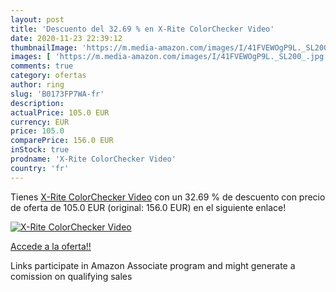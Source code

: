 ```yaml
---
layout: post
title: 'Descuento del 32.69 % en X-Rite ColorChecker Video'
date: 2020-11-23 22:39:12
thumbnailImage: 'https://m.media-amazon.com/images/I/41FVEWOgP9L._SL200_.jpg'
images: [ 'https://m.media-amazon.com/images/I/41FVEWOgP9L._SL200_.jpg' ]
comments: true
category: ofertas
author: ring
slug: 'B0173FP7WA-fr'
description:
actualPrice: 105.0 EUR
currency: EUR
price: 105.0
comparePrice: 156.0 EUR
inStock: true
prodname: 'X-Rite ColorChecker Video'
country: 'fr'
---
```


Tienes [X-Rite ColorChecker Video](https://www.amazon.fr/dp/B0173FP7WA/?tag=tolees0d-21) con un 32.69 % de descuento con precio de oferta de 105.0 EUR (original: 156.0 EUR) en el siguiente enlace!

[![X-Rite ColorChecker Video](https://m.media-amazon.com/images/I/41FVEWOgP9L._SL200_.jpg)](https://www.amazon.fr/dp/B0173FP7WA/?tag=tolees0d-21)

[Accede a la oferta!!](https://www.amazon.fr/dp/B0173FP7WA/?tag=tolees0d-21)

Links participate in Amazon Associate program and might generate a comission on qualifying sales


